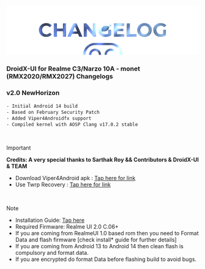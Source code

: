 <img src="https://raw.githubusercontent.com/DroidX-UI-Devices/Official_Devices/14/banners/changelogs.png" />

### DroidX-UI for Realme C3/Narzo 10A - monet (RMX2020/RMX2027) Changelogs

### v2.0 NewHorizon
```
- Initial Android 14 build
- Based on February Security Patch
- Added Viper4Androidfx support
- Compiled kernel with AOSP Clang v17.0.2 stable
```

<br>

> [!Important]
> **Credits: A very special thanks to Sarthak Roy && Contributors & DroidX-UI & TEAM**
> * Download Viper4Android apk : [Tap here for link](https://github.com/AndroidAudioMods/ViPER4Android/releases)
> * Use Twrp Recovery : [Tap here for link](https://sourceforge.net/projects/kousick-android-project/files/Recovery/RMX2020/TWRP_3.7.1-12.1_RMX2020_RUI2_06032024_recovery.img/download)

<br>

> [!Note]
>* Installation Guide: [Tap here](https://github.com/Koushikdey2003/Official_Devices-dxui/blob/14/Installation/RMX2020.md)
>* Required Firmware: Realme UI 2.0 C.06+
>* If you are coming from RealmeUI 1.0 based rom then you need to Format Data and flash firmware [check install* guide for further details]
>* If you are coming from Android 13 to Android 14 then clean flash is compulsory and format data.
>* If you are encrypted do format Data before flashing build to avoid bugs.
